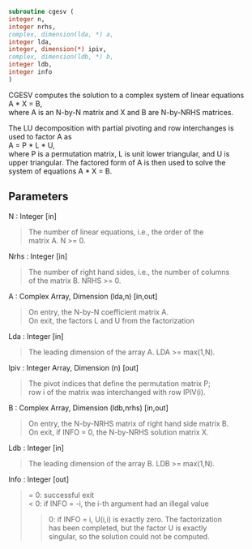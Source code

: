 ```fortran  
subroutine cgesv (  
integer n,  
integer nrhs,  
complex, dimension(lda, *) a,  
integer lda,  
integer, dimension(*) ipiv,  
complex, dimension(ldb, *) b,  
integer ldb,  
integer info  
)  
```  
  
CGESV computes the solution to a complex system of linear equations  
A * X = B,  
where A is an N-by-N matrix and X and B are N-by-NRHS matrices.  
  
The LU decomposition with partial pivoting and row interchanges is  
used to factor A as  
A = P * L * U,  
where P is a permutation matrix, L is unit lower triangular, and U is  
upper triangular.  The factored form of A is then used to solve the  
system of equations A * X = B.  
  
## Parameters  
N : Integer [in]  
> The number of linear equations, i.e., the order of the  
> matrix A.  N >= 0.  
  
Nrhs : Integer [in]  
> The number of right hand sides, i.e., the number of columns  
> of the matrix B.  NRHS >= 0.  
  
A : Complex Array, Dimension (lda,n) [in,out]  
> On entry, the N-by-N coefficient matrix A.  
> On exit, the factors L and U from the factorization  
  
Lda : Integer [in]  
> The leading dimension of the array A.  LDA >= max(1,N).  
  
Ipiv : Integer Array, Dimension (n) [out]  
> The pivot indices that define the permutation matrix P;  
> row i of the matrix was interchanged with row IPIV(i).  
  
B : Complex Array, Dimension (ldb,nrhs) [in,out]  
> On entry, the N-by-NRHS matrix of right hand side matrix B.  
> On exit, if INFO = 0, the N-by-NRHS solution matrix X.  
  
Ldb : Integer [in]  
> The leading dimension of the array B.  LDB >= max(1,N).  
  
Info : Integer [out]  
> = 0:  successful exit  
> < 0:  if INFO = -i, the i-th argument had an illegal value  
> > 0:  if INFO = i, U(i,i) is exactly zero.  The factorization  
> has been completed, but the factor U is exactly  
> singular, so the solution could not be computed.  
  
